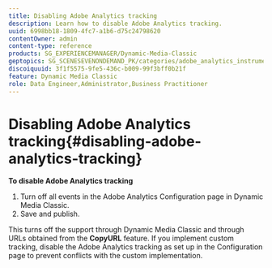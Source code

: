 ```yaml
---
title: Disabling Adobe Analytics tracking
description: Learn how to disable Adobe Analytics tracking.
uuid: 6998bb18-1809-4fc7-a1b6-d75c24798620
contentOwner: admin
content-type: reference
products: SG_EXPERIENCEMANAGER/Dynamic-Media-Classic
geptopics: SG_SCENESEVENONDEMAND_PK/categories/adobe_analytics_instrumentation_kit
discoiquuid: 3f1f5575-9fe5-436c-b009-99f3bff0b21f
feature: Dynamic Media Classic
role: Data Engineer,Administrator,Business Practitioner
---
```


# Disabling Adobe Analytics tracking{#disabling-adobe-analytics-tracking}

**To disable Adobe Analytics tracking**

1. Turn off all events in the Adobe Analytics Configuration page in Dynamic Media Classic.
1. Save and publish.

This turns off the support through Dynamic Media Classic and through URLs obtained from the **CopyURL** feature. If you implement custom tracking, disable the Adobe Analytics tracking as set up in the Configuration page to prevent conflicts with the custom implementation.

